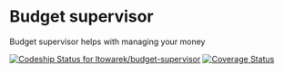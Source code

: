 Budget supervisor
=================

Budget supervisor helps with managing your money

[ ![Codeship Status for ltowarek/budget-supervisor](https://codeship.com/projects/96770370-53d6-0132-97f2-625927d498fc/status)](https://codeship.com/projects/49050)
[ ![Coverage Status](https://coveralls.io/repos/ltowarek/budget-supervisor/badge.png?branch=)](https://coveralls.io/r/ltowarek/budget-supervisor?branch=)
